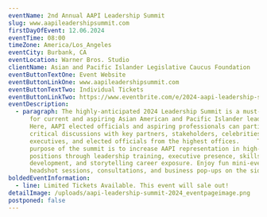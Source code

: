 ```yaml
---
eventName: 2nd Annual AAPI Leadership Summit
slug: www.aapileadershipsummit.com
firstDayOfEvent: 12.06.2024
eventTime: 08:00
timeZone: America/Los_Angeles
eventCity: Burbank, CA
eventLocation: Warner Bros. Studio
clientName: Asian and Pacific Islander Legislative Caucus Foundation
eventButtonTextOne: Event Website
eventButtonLinkOne: www.aapileadershipsummit.com
eventButtonTextTwo: Individual Tickets
eventButtonLinkTwo: https://www.eventbrite.com/e/2024-aapi-leadership-summit-tickets-1034045707547?aff=oddtdtcreator
eventDescription:
  - paragraph: The highly-anticipated 2024 Leadership Summit is a must-attend event
      for current and aspiring Asian American and Pacific Islander leaders!
      Here, AAPI elected officials and aspiring professionals can participate in
      critical discussions with key partners, stakeholders, celebrities,
      executives, and elected officials from the highest offices.     The
      purpose of the summit is to increase AAPI representation in high-level
      positions through leadership training, executive presence, skills
      development, and storytelling career exposure. Enjoy fun mini-events like
      headshot sessions, consultations, and business pop-ups on the side!
boldedEventInformation:
  - line: Limited Tickets Available. This event will sale out!
detailImage: /uploads/aapi-leadership-summit-2024_eventpageimage.png
postponed: false
---
```

